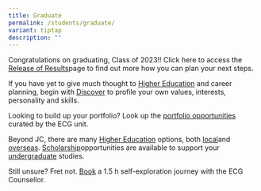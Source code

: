 ```yaml
---
title: Graduate
permalink: /students/graduate/
variant: tiptap
description: ""
---
```

<p>Congratulations on graduating, Class of 2023!! Click here to access the
<a href="results-release/permalink/" rel="noopener noreferrer nofollow" target="_blank">Release of Results</a>page to find out more how you can plan your next
steps.</p>
<p>If you have yet to give much thought to <a href="higher-education/overview/" rel="noopener noreferrer nofollow" target="_blank">Higher Education</a> and career planning,
begin with <a href="\discover" rel="noopener noreferrer nofollow" target="_blank">Discover</a> to
profile your own values, interests, personality and skills.</p>
<p>Looking to build up your portfolio? Look up the <a href="/resources/portfolio/" rel="noopener noreferrer nofollow" target="_blank">portfolio opportunities</a> curated by the
ECG unit.</p>
<p>Beyond JC, there are many <a href="/higher-education/overview/" rel="noopener noreferrer nofollow" target="_blank">Higher Education</a> options, both
<a href="higher-education/local-universities/overview/" rel="noopener noreferrer nofollow" target="_blank">local</a>and <a href="https://staging-lite.d1dxms76djjfyi.amplifyapp.com/higher-education/overseas-universities/overview/" rel="noopener noreferrer nofollow" target="_blank">overseas</a>.
<a href="/scholarships/overview/" rel="noopener noreferrer nofollow" target="_blank">Scholarship</a>opportunities are available to support your <a href="/scholarships/undergrad/" rel="noopener noreferrer nofollow" target="_blank">undergraduate</a> studies.</p>
<p>Still unsure? Fret not. <a href="https://cal.gov.sg/goe5wc54r1wy7gv8xu6b1fd0" rel="noopener noreferrer nofollow" target="_blank">Book</a> a 1.5 h self-exploration
journey with the ECG Counsellor.</p>
<p></p>